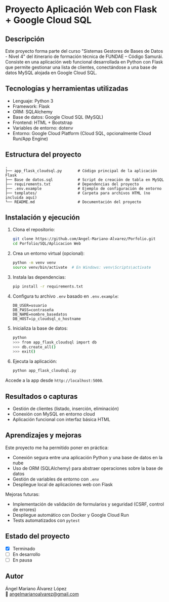 
# Proyecto Aplicación Web con Flask + Google Cloud SQL

## Descripción
Este proyecto forma parte del curso "Sistemas Gestores de Bases de Datos - Nivel 4" del itinerario de formación técnica de FUNDAE – Código Samurái. Consiste en una aplicación web funcional desarrollada en Python con Flask que permite gestionar una lista de clientes, conectándose a una base de datos MySQL alojada en Google Cloud SQL.

## Tecnologías y herramientas utilizadas
- Lenguaje: Python 3
- Framework: Flask
- ORM: SQLAlchemy
- Base de datos: Google Cloud SQL (MySQL)
- Frontend: HTML + Bootstrap
- Variables de entorno: dotenv
- Entorno: Google Cloud Platform (Cloud SQL, opcionalmente Cloud Run/App Engine)

## Estructura del proyecto
```
.
├── app_flask_cloudsql.py       # Código principal de la aplicación Flask
├── Base de datos.sql           # Script de creación de tabla en MySQL
├── requirements.txt            # Dependencias del proyecto
├── .env.example                # Ejemplo de configuración de entorno
├── templates/                  # Carpeta para archivos HTML (no incluida aquí)
└── README.md                   # Documentación del proyecto
```

## Instalación y ejecución
1. Clona el repositorio:
   ```bash
   git clone https://github.com/Angel-Mariano-Alvarez/Porfolio.git
   cd Porfolio/SQL/Aplicacion Web
   ```

2. Crea un entorno virtual (opcional):
   ```bash
   python -m venv venv
   source venv/bin/activate  # En Windows: venv\Scripts\activate
   ```

3. Instala las dependencias:
   ```bash
   pip install -r requirements.txt
   ```

4. Configura tu archivo `.env` basado en `.env.example`:
   ```dotenv
   DB_USER=usuario
   DB_PASS=contraseña
   DB_NAME=nombre_basedatos
   DB_HOST=ip_cloudsql_o_hostname
   ```

5. Inicializa la base de datos:
   ```bash
   python
   >>> from app_flask_cloudsql import db
   >>> db.create_all()
   >>> exit()
   ```

6. Ejecuta la aplicación:
   ```bash
   python app_flask_cloudsql.py
   ```

Accede a la app desde `http://localhost:5000`.

## Resultados o capturas
- Gestión de clientes (listado, inserción, eliminación)
- Conexión con MySQL en entorno cloud
- Aplicación funcional con interfaz básica HTML

## Aprendizajes y mejoras
Este proyecto me ha permitido poner en práctica:
- Conexión segura entre una aplicación Python y una base de datos en la nube
- Uso de ORM (SQLAlchemy) para abstraer operaciones sobre la base de datos
- Gestión de variables de entorno con `.env`
- Despliegue local de aplicaciones web con Flask

Mejoras futuras:
- Implementación de validación de formularios y seguridad (CSRF, control de errores)
- Despliegue automático con Docker y Google Cloud Run
- Tests automatizados con `pytest`

## Estado del proyecto
- [x] Terminado
- [ ] En desarrollo
- [ ] En pausa

## Autor
Ángel Mariano Álvarez López  
📧 angelmarianoalvarez@gmail.com
